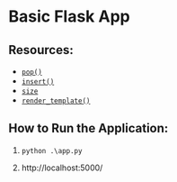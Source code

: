 # Basic Flask App

## Resources:
* [`pop()`](https://www.w3schools.com/python/ref_list_pop.asp)
* [`insert()`](https://www.w3schools.com/python/ref_list_insert.asp)
* [`size`](https://www.w3schools.com/tags/att_input_size.asp)
* [`render_template()`]()

## How to Run the Application:

1. `python .\app.py`

1. http://localhost:5000/